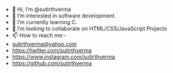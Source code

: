 - 👋 Hi, I’m @sutirthverma
- 👀 I’m interested in software development.
- 🌱 I’m currently learning C.
- 💞️ I’m looking to collaborate on HTML/CSS/JavaScript Projects
- 📫 How to reach me:-
- sutirthverma@yahoo.com
-  https://twitter.com/sutirthverma
- https://www.instagram.com/sutirthverma
- https://github.com/sutirthverma

<!---
sutirthverma/sutirthverma is a ✨ special ✨ repository because its `README.md` (this file) appears on your GitHub profile.
You can click the Preview link to take a look at your changes.
--->
